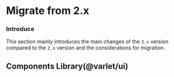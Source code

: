 # Migrate from 2.x

### Introduce
This section mainly introduces the main changes of the `3.x` version compared to the `2.x` version and the considerations for migration.

## Components Library(@varlet/ui)